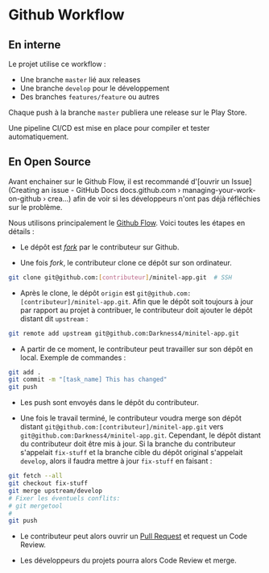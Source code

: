 # Github Workflow

## En interne

Le projet utilise ce workflow :

- Une branche `master` lié aux releases
- Une branche `develop` pour le développement
- Des branches `features/feature` ou autres

Chaque push à la branche `master` publiera une release sur le Play Store.

Une pipeline CI/CD est mise en place pour compiler et tester automatiquement.

## En Open Source

Avant enchainer sur le Github Flow, il est recommandé d'[ouvrir un Issue](Creating an issue - GitHub Docs
docs.github.com › managing-your-work-on-github › crea...) afin de voir si les développeurs n'ont pas déjà réfléchies sur le problème.

Nous utilisons principalement le [Github Flow](https://guides.github.com/introduction/flow/). Voici toutes les étapes en détails :

- Le dépôt est [_fork_](https://docs.github.com/en/github/getting-started-with-github/fork-a-repo) par le contributeur sur Github.

- Une fois _fork_, le contributeur clone ce dépôt sur son ordinateur.

```sh
git clone git@github.com:[contributeur]/minitel-app.git  # SSH
```

- Après le clone, le dépôt `origin` est `git@github.com:[contributeur]/minitel-app.git`. Afin que le dépôt soit toujours à jour par rapport au projet à contribuer, le contributeur doit ajouter le dépôt distant dit `upstream` :

```sh
git remote add upstream git@github.com:Darkness4/minitel-app.git
```

- A partir de ce moment, le contributeur peut travailler sur son dépôt en local. Exemple de commandes :

```sh
git add .
git commit -m "[task_name] This has changed"
git push
```

- Les push sont envoyés dans le dépôt du contributeur.

- Une fois le travail terminé, le contributeur voudra merge son dépôt distant `git@github.com:[contributeur]/minitel-app.git` vers `git@github.com:Darkness4/minitel-app.git`. Cependant, le dépôt distant du contributeur doit être mis à jour. Si la branche du contributeur s'appelait `fix-stuff` et la branche cible du dépôt original s'appelait `develop`, alors il faudra mettre à jour `fix-stuff` en faisant :

```sh
git fetch --all
git checkout fix-stuff
git merge upstream/develop
# Fixer les éventuels conflits:
# git mergetool
#
git push
```

- Le contributeur peut alors ouvrir un [Pull Request](https://docs.github.com/en/github/collaborating-with-issues-and-pull-requests/about-pull-requests) et request un Code Review.

- Les développeurs du projets pourra alors Code Review et merge.
